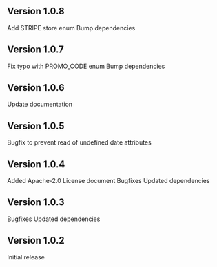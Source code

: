 ## Version 1.0.8

Add STRIPE store enum
Bump dependencies

## Version 1.0.7

Fix typo with PROMO_CODE enum
Bump dependencies

## Version 1.0.6

Update documentation

## Version 1.0.5

Bugfix to prevent read of undefined date attributes

## Version 1.0.4

Added Apache-2.0 License document
Bugfixes
Updated dependencies

## Version 1.0.3

Bugfixes
Updated dependencies

## Version 1.0.2

Initial release
